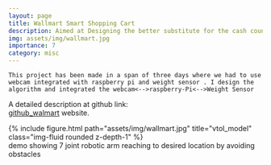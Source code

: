 ```yaml
---
layout: page
title: Wallmart Smart Shopping Cart
description: Aimed at Designing the better substitute for the cash counter that could drastically reduce the time spent at a shopping center by eliminating the need of the billing counters by designing a smart shopping cart , which calculate the total cost whlile you are shopping .
img: assets/img/wallmart.jpg
importance: 7
category: misc
---
```

`This project has been made in a span of three days where we had to use webcam integrated with raspberry pi and weight sensor . I design the algorithm and integrated the webcam<-->raspberry-Pi<-->Weight Sensor` <br/>

A detailed description at github link:<br/>
<a href="https://github.com/HeliosX7/Walmart-Smart-Shopping-Cart">github_walmart</a> website. <br/>




<div class="row">
    <div class="col-sm mt-3 mt-md-0">
        {% include figure.html path="assets/img/wallmart.jpg" title="vtol_model" class="img-fluid rounded z-depth-1" %}
    </div>
</div>
<div class="caption">
    demo showing 7 joint robotic arm  reaching to desired location by avoiding obstacles
</div>

